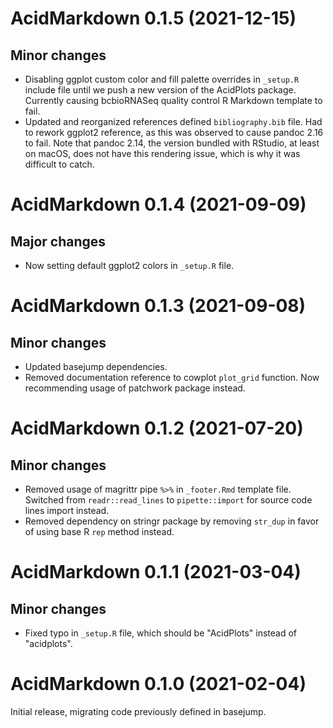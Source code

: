 # AcidMarkdown 0.1.5 (2021-12-15)

## Minor changes

- Disabling ggplot custom color and fill palette overrides in `_setup.R` include
  file until we push a new version of the AcidPlots package. Currently causing
  bcbioRNASeq quality control R Markdown template to fail.
- Updated and reorganized references defined `bibliography.bib` file. Had to
  rework ggplot2 reference, as this was observed to cause pandoc 2.16 to fail.
  Note that pandoc 2.14, the version bundled with RStudio, at least on macOS,
  does not have this rendering issue, which is why it was difficult to catch.

# AcidMarkdown 0.1.4 (2021-09-09)

## Major changes

- Now setting default ggplot2 colors in `_setup.R` file.

# AcidMarkdown 0.1.3 (2021-09-08)

## Minor changes

- Updated basejump dependencies.
- Removed documentation reference to cowplot `plot_grid` function. Now
  recommending usage of patchwork package instead.

# AcidMarkdown 0.1.2 (2021-07-20)

## Minor changes

- Removed usage of magrittr pipe `%>%` in `_footer.Rmd` template file.
  Switched from `readr::read_lines` to `pipette::import` for source code
  lines import instead.
- Removed dependency on stringr package by removing `str_dup` in favor of
  using base R `rep` method instead.

# AcidMarkdown 0.1.1 (2021-03-04)

## Minor changes

- Fixed typo in `_setup.R` file, which should be "AcidPlots" instead of
  "acidplots".

# AcidMarkdown 0.1.0 (2021-02-04)

Initial release, migrating code previously defined in basejump.
